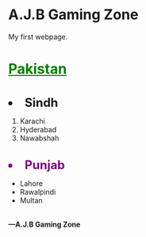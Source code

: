 # A.J.B Gaming Zone
My first webpage.

<html>
<body>
  <h1><font color="Green"><u> Pakistan </u></font></h1>
  <br>
  <font size="5"><li><b>Sindh</b></li></font>
  <ol>
    <li>Karachi</li>
    <li>Hyderabad</li>
    <li>Nawabshah</li>
  </ol>
  <br>
  <font size="5"><font color="Purple"><b><li>Punjab
  </li></b>
  </font></font>
  <ul>
    <li>Lahore</li>
    <li>Rawalpindi</li>
    <li>Multan</li>
  </ul>
  <br>
  <b>—A.J.B Gaming Zone</b>
</body>
</html>

